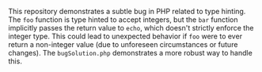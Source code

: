 This repository demonstrates a subtle bug in PHP related to type hinting. The `foo` function is type hinted to accept integers, but the `bar` function implicitly passes the return value to `echo`, which doesn't strictly enforce the integer type. This could lead to unexpected behavior if `foo` were to ever return a non-integer value (due to unforeseen circumstances or future changes).  The `bugSolution.php` demonstrates a more robust way to handle this.